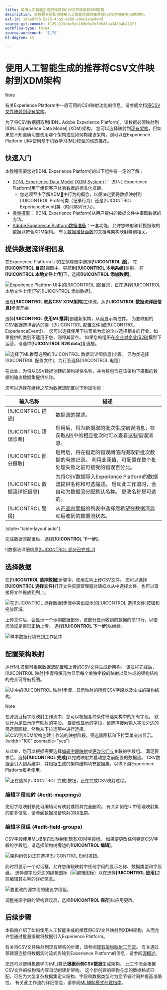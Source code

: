 ```yaml
---
title: 使用人工智能生成的推荐将CSV文件映射到XDM架构
description: 本教程介绍如何使用人工智能生成的推荐将CSV文件映射到XDM架构。
exl-id: 1daedf0b-5a25-4ca5-ae5d-e9ee1eae9e4d
source-git-commit: f129c215ebc5dc169b9a7ef9b3faa3463ab413f3
workflow-type: tm+mt
source-wordcount: '1179'
ht-degree: 1%

---
```


# 使用人工智能生成的推荐将CSV文件映射到XDM架构

>[!NOTE]
>
>有关Experience Platform中一般可用的CSV映射功能的信息，请参阅文档[将CSV文件映射到现有架构](./existing-schema.md)。

为了将CSV数据摄取到[!DNL Adobe Experience Platform]，该数据必须映射到[!DNL Experience Data Model] (XDM)架构。 您可以选择映射到[现有架构](./existing-schema.md)，但如果您不知道确切要使用哪个架构或应如何构建该架构，则可以在Experience Platform UI中使用基于机器学习(ML)模型的动态推荐。

## 快速入门

本教程需要您对[!DNL Experience Platform]的以下组件有一定的了解：

* [[!DNL Experience Data Model (XDM System)]](../../../xdm/home.md)： [!DNL Experience Platform]用于组织客户体验数据的标准化框架。
   * 您必须至少了解XDM[&#128279;](../../../xdm/home.md#data-behaviors)中行为的概念，以便决定要将数据映射到[!UICONTROL Profile]类（记录行为）还是[!UICONTROL ExperienceEvent]类（时间序列行为）。
* [批量摄取](../../batch-ingestion/overview.md)： [!DNL Experience Platform]从用户提供的数据文件中摄取数据的方法。
* [Adobe Experience Platform数据准备](../../batch-ingestion/overview.md)：一套功能，允许您映射和转换摄取的数据以符合XDM架构。 有关[数据准备函数](../../../data-prep/functions.md)的文档与架构映射特别相关。

## 提供数据流详细信息

在Experience Platform UI的左侧导航中选择&#x200B;**[!UICONTROL 源]**。 在&#x200B;**[!UICONTROL 目录]**&#x200B;视图中，导航到&#x200B;**[!UICONTROL 本地系统]**&#x200B;类别。 在&#x200B;**[!UICONTROL 本地文件上传]**&#x200B;下，选择&#x200B;**[!UICONTROL 添加数据]**。

![Experience Platform UI中的[!UICONTROL 源]目录，正在选择[!UICONTROL 本地文件上传]下的[!UICONTROL 添加数据]。](../../images/tutorials/map-csv-recommendations/local-file-upload.png)

出现&#x200B;**[!UICONTROL 映射CSV XDM架构]**&#x200B;工作流，从&#x200B;**[!UICONTROL 数据流详细信息]**&#x200B;步骤开始。

选择&#x200B;**[!UICONTROL 使用ML推荐]**&#x200B;创建新架构，从而显示新控件。 为要映射的CSV数据选择合适的类（[!UICONTROL 配置文件]或[!UICONTROL ExperienceEvent]）。 您可以选择使用下拉菜单为您的企业选择相关的行业，如果提供的类别不适用于您，则将其留空。 如果您的组织在[企业对企业(B2B)](../../../xdm/tutorials/relationship-b2b.md)模型下运营，请选中&#x200B;**[!UICONTROL B2B data]**&#x200B;复选框。

![选择了ML推荐选项的[!UICONTROL 数据流详细信息]步骤。 已为类选择[!UICONTROL 配置文件]，为行业选择[!UICONTROL 电信]](../../images/tutorials/map-csv-recommendations/select-class-and-industry.png)

在此处，为将从CSV数据创建的架构提供名称，并为将包含在该架构下摄取的数据的输出数据集提供名称。

您可以选择在继续之前为数据流配置以下附加功能：

| 输入名称 | 描述 |
| --- | --- |
| [!UICONTROL 描述] | 数据流的描述。 |
| [!UICONTROL 错误诊断] | 启用后，将为新摄取的批次生成错误消息，在获取[API](../../batch-ingestion/api-overview.md)中的相应批次时可以查看这些错误消息。 |
| [!UICONTROL 部分摄取] | 启用后，将在指定的错误阈值内摄取新批次数据的有效记录。 利用此阈值，可配置在整个批处理失败之前可接受的错误百分比。 |
| [!UICONTROL 数据流详细信息] | 为将CSV数据导入Experience Platform的数据流提供名称和可选描述。 启动此工作流时，会自动为数据流分配默认名称。 更改名称是可选的。 |
| [!UICONTROL 警报] | 从[产品内警报](../../../observability/alerts/overview.md)的列表中选择您希望在数据流启动后收到的数据流状态。 |

{style="table-layout:auto"}

完成数据流配置后，选择&#x200B;**[!UICONTROL 下一步]**。

![数据流详细信息[[!UICONTROL 部分已完成。]](../../images/tutorials/map-csv-recommendations/dataflow-detail-complete.png)]

## 选择数据

在&#x200B;**[!UICONTROL 选择数据]**&#x200B;步骤中，使用左列上传CSV文件。 您可以选择&#x200B;**[!UICONTROL 选择文件]**&#x200B;打开文件资源管理器对话框以从中选择文件，也可以直接将文件拖放到列上。

![在[!UICONTROL 选择数据]步骤中突出显示的[!UICONTROL 选择文件]按钮和拖放区域。](../../images/tutorials/map-csv-recommendations/upload-files.png)

上传文件后，会显示一个示例数据部分，该部分显示收到的数据的前10行，以便您验证是否已正确上传。 选择&#x200B;**[!UICONTROL 下一步]**&#x200B;以继续。

![样本数据行填充到工作区中](../../images/tutorials/map-csv-recommendations/data-uploaded.png)

## 配置架构映射

运行ML模型可根据数据流配置和上传的CSV文件生成新架构。 该过程完成后，[!UICONTROL 映射]步骤将填充为显示每个单独字段的映射以及生成的架构结构的完全可导航视图。

![UI中的[!UICONTROL 映射]步骤，显示映射的所有CSV字段以及生成的架构结构。](../../images/tutorials/map-csv-recommendations/schema-generated.png)

>[!NOTE]
>
>在源到目标字段映射工作流中，您可以根据各种条件筛选架构中的所有字段。 默认行为是显示所有映射的字段。 要更改显示的字段，请选择搜索输入字段旁边的筛选器图标，然后从下拉选项中进行选择。<br> ![CSV到XDM架构创建工作流的映射阶段，筛选器图标和下拉菜单突出显示。](../../images/tutorials/map-csv-recommendations/source-field-to-target-mapping-filter.png "CSV到XDM架构创建工作流的映射阶段，筛选器图标和下拉菜单突出显示。"){width="100" zoomable="yes"}

从此处，您可以根据需要选择[编辑字段映射](#edit-mappings)或[更改它们与](#edit-schema)关联的字段组。 满足要求后，选择&#x200B;**[!UICONTROL 完成]**&#x200B;以完成映射并启动您之前配置的数据流。 CSV数据会引入到系统中，并根据生成的架构结构填充数据集，以供下游Experience Platform服务使用。

![正在选择[!UICONTROL 完成]按钮，正在完成CSV映射过程。](../../images/tutorials/map-csv-recommendations/finish-mapping.png)

### 编辑字段映射 {#edit-mappings}

使用字段映射预览可编辑现有映射或将其完全删除。 有关如何在UI中管理映射集的更多信息，请参阅数据准备映射的[UI指南](../../../data-prep/ui/mapping.md#mapping-interface)。

### 编辑字段组 {#edit-field-groups}

CSV字段使用ML模型自动映射到现有XDM字段组。 如果要更改任何特定CSV字段的字段组，请选择架构树旁边的&#x200B;**[!UICONTROL 编辑]**。

![架构树旁边正在选择[!UICONTROL Edit]按钮。](../../images/tutorials/map-csv-recommendations/edit-schema-structure.png)

此时将显示一个对话框，允许您编辑映射中任何字段的显示名称、数据类型和字段组。 选择源字段旁边的编辑图标（![编辑图标](/help/images/icons/edit.png)）以在选择&#x200B;**[!UICONTROL 应用]**&#x200B;之前编辑其右列的详细信息。

![要更改的源字段的建议字段组。](../../images/tutorials/map-csv-recommendations/select-schema-field.png)

调整完源字段的架构建议后，选择&#x200B;**[!UICONTROL 保存]**&#x200B;以应用更改。

## 后续步骤

本指南介绍了如何使用人工智能生成的推荐将CSV文件映射到XDM架构，从而允许您通过批量摄取将数据引入Experience Platform。

有关将CSV文件映射到现有架构的步骤，请参阅[现有架构映射工作流](./existing-schema.md)。 有关通过预建源连接将数据实时流式传输到Experience Platform的信息，请参阅[源概述](../../../sources/home.md)。

您还可以使用机器学习(ML)算法&#x200B;**根据示例CSV数据**&#x200B;生成架构。 此工作流会根据CSV文件的结构和内容自动创建新架构。 这个新创建的架构与您的数据格式匹配，可在为大型复杂数据集定义结构、字段和数据类型时为您节省时间并提高准确性。 有关此工作流的详细信息，请参阅[ML辅助模式创建指南](../../../xdm/ui/ml-assisted-schema-creation.md)。
